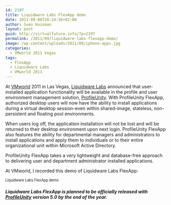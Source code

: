 ```yaml
---
id: 2197
title: Liquidware Labs FlexApp demo
date: 2011-09-06T20:24:36+02:00
author: Sven Huisman
layout: post
guid: http://virtualfuture.info/?p=2197
permalink: /2011/09/liquidware-labs-flexapp-demo/
image: /wp-content/uploads/2011/09/iphone-apps.jpg
categories:
  - VMworld 2011 Vegas
tags:
  - FlexApp
  - Liquidware Labs
  - VMworld 2011
---
```

At <a title="VMworld" href="http://www.vmworld.com" target="_blank">VMworld</a> 2011 in Las Vegas, <a title="Liquidware Labs" href="http://www.liquidwarelabs.com/" target="_blank">Liquidware Labs</a> announced that user-installed application functionality will be available in the profile and user environment management solution, <a title="Profile Unity" href="http://www.liquidwarelabs.com/products/profileunity.asp" target="_blank">ProfileUnity</a>. With ProfileUnity FlexApp, authorized desktop users will now have the ability to install applications during a virtual desktop session-even within shared-image, stateless, non-persistent and floating pool environments.

When users log off, the application installation will not be lost and will be returned to their desktop environment upon next login. ProfileUnity FlexApp also features the ability for departmental managers and administrators to install applications and apply them to individuals or to their entire organizational unit within Microsoft Active Directory.

ProfileUnity FlexApp takes a very lightweight and database-free approach to delivering user and department administrator installed applications.

At VMworld, I recorded this demo of Liquidware Labs FlexApp:

<div id="scid:5737277B-5D6D-4f48-ABFC-DD9C333F4C5D:ae79946c-067c-4b5a-a090-104be2499e36" class="wlWriterEditableSmartContent" style="margin: 0px; display: inline; float: none; padding: 0px;">
  <div>
  </div>
  
  <div style="width: 448px; clear: both; font-size: .8em;">
    Liquidware Labs FlexApp demo
  </div>
</div>

##### Liquidware Labs FlexApp is planned to be officially released with <a title="Profile Unity" href="http://www.liquidwarelabs.com/products/profileunity.asp" target="_blank">ProfileUnity</a> version 5.0 by the end of the year.